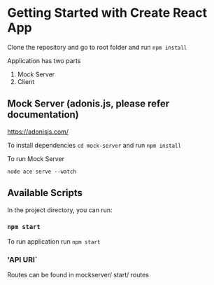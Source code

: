 # Getting Started with Create React App

Clone the repository and go to root folder and run  `npm install`

Application has two parts 
1. Mock Server
2. Client

## Mock Server (adonis.js, please refer documentation)

https://adonisjs.com/

To install dependencies `cd mock-server` and run `npm install`

To run Mock Server

  `node ace serve --watch`


## Available Scripts

In the project directory, you can run:

### `npm start`

To run application run `npm start`

### 'API URl`

Routes can be found in mockserver/ start/ routes


